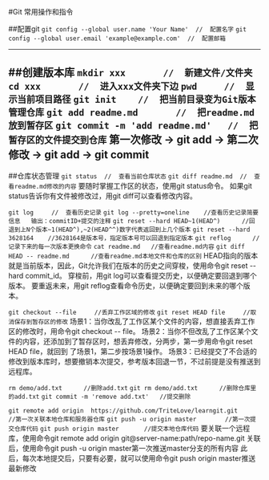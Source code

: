 #Git 常用操作和指令


##配置git
```git config --global user.name 'Your Name'  //  配置名字```
```git config --global user.email 'example@example.com'  //  配置邮箱```

---
##创建版本库
```mkdir xxx       //  新建文件/文件夹```
```cd xxx       //  进入xxx文件夹下边```
```pwd     //  显示当前项目路径```
```git init    //  把当前目录变为Git版本管理仓库```
```git add readme.md       //  把readme.md放到暂存区```
```git commit -m 'add readme.md'   //  把暂存区的文件提交到仓库```
第一次修改 -> git add -> 第二次修改 -> git add -> git commit
---
##仓库状态管理
```git status  //  查看当前仓库状态```
```git diff readme.md  //  查看readme.md修改的内容```
要随时掌握工作区的状态，使用git status命令。
如果git status告诉你有文件被修改过，用git diff可以查看修改内容。
    
```git log     //  查看历史记录```
```git log --pretty=oneline    //查看历史记录简要信息   输出：commitID+提交的注释```
```git reset --hard HEAD~1(HEAD^)      //回退到上N个版本~1(HEAD^),~2(HEAD^^)数字代表返回到上几个版本```
```git reset --hard 3628164    //3628164是版本号，指定版本号可以回退到指定版本```
```git reflog      //记录下来的每一次版本更换命令```
```cat readme.md   //查看readme.md内容```
```git diff HEAD -- readme.md      //查看readme.md本地文件和仓库的区别```
HEAD指向的版本就是当前版本，因此，Git允许我们在版本的历史之间穿梭，使用命令git reset --hard commit_id。
穿梭前，用git log可以查看提交历史，以便确定要回退到哪个版本。
要重返未来，用git reflog查看命令历史，以便确定要回到未来的哪个版本。

```git checkout --file     //丢弃工作区域的修改```
```git reset HEAD file     //取消保存到暂存区的修改```
场景1：当你改乱了工作区某个文件的内容，想直接丢弃工作区的修改时，用命令git checkout -- file。
场景2：当你不但改乱了工作区某个文件的内容，还添加到了暂存区时，想丢弃修改，分两步，第一步用命令git reset HEAD file，就回到     了场景1，第二步按场景1操作。
场景3：已经提交了不合适的修改到版本库时，想要撤销本次提交，参考版本回退一节，不过前提是没有推送到远程库。

```rm demo/add.txt      //删除add.txt```
```git rm demo/add.txt      //删除仓库里的add.txt```
```git commit -m 'remove add.txt'   //提交删除```

```git remote add origin  https://github.com/TriteLove/learngit.git     //第一次关联本地仓库和服务器仓库```
```git push -u origin master        //第一次提交仓库代码```
```git push origin master       //提交本地仓库代码```
要关联一个远程库，使用命令git remote add origin git@server-name:path/repo-name.git
关联后，使用命令git push -u origin master第一次推送master分支的所有内容
此后，每次本地提交后，只要有必要，就可以使用命令git push origin master推送最新修改
